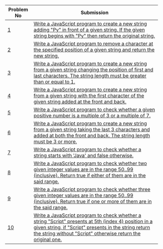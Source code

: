 | Problem No                                                            | Submission                                                     |
| --------------------------------------------------------------------- | -------------------------------------------------------------- |
| [1](https://github.com/abdullah-al-feroz/JavaScript--Problem--Solve/tree/main/Basic%20150%20Problems/21-30) | [Write a JavaScript program to create a new string adding "Py" in front of a given string. If the given string begins with "Py" then return the original string.](https://github.com/abdullah-al-feroz/JavaScript--Problem--Solve/tree/main/Basic%20150%20Problems/21-30)               |
| [2](https://github.com/abdullah-al-feroz/JavaScript--Problem--Solve/tree/main/Basic%20150%20Problems/21-30) | [Write a JavaScript program to remove a character at the specified position of a given string and return the new string.](https://github.com/abdullah-al-feroz/JavaScript--Problem--Solve/tree/main/Basic%20150%20Problems/21-30)       |
| [3](https://github.com/abdullah-al-feroz/JavaScript--Problem--Solve/tree/main/Basic%20150%20Problems/21-30) |[Write a JavaScript program to create a new string from a given string changing the position of first and last characters. The string length must be greater than or equal to 1.](https://github.com/abdullah-al-feroz/JavaScript--Problem--Solve/tree/main/Basic%20150%20Problems/21-30) |
| [4](https://github.com/abdullah-al-feroz/JavaScript--Problem--Solve/tree/main/Basic%20150%20Problems/21-30) | [Write a JavaScript program to create a new string from a given string with the first character of the given string added at the front and back.](https://github.com/abdullah-al-feroz/JavaScript--Problem--Solve/tree/main/Basic%20150%20Problems/21-30)             |
| [5](https://github.com/abdullah-al-feroz/JavaScript--Problem--Solve/tree/main/Basic%20150%20Problems/21-30) | [Write a JavaScript program to check whether a given positive number is a multiple of 3 or a multiple of 7.](https://github.com/abdullah-al-feroz/JavaScript--Problem--Solve/tree/main/Basic%20150%20Problems/1-10)         |
| [6](https://github.com/abdullah-al-feroz/JavaScript--Problem--Solve/tree/main/Basic%20150%20Problems/21-30) | [Write a JavaScript program to create a new string from a given string taking the last 3 characters and added at both the front and back. The string length must be 3 or more.](https://github.com/abdullah-al-feroz/JavaScript--Problem--Solve/tree/main/Basic%20150%20Problems/21-30) |
| [7](https://github.com/abdullah-al-feroz/JavaScript--Problem--Solve/tree/main/Basic%20150%20Problems/21-30) | [Write a JavaScript program to check whether a string starts with 'Java' and false otherwise.](https://github.com/abdullah-al-feroz/JavaScript--Problem--Solve/tree/main/Basic%20150%20Problems/21-30)        |
| [8](https://github.com/abdullah-al-feroz/JavaScript--Problem--Solve/tree/main/Basic%20150%20Problems/21-30) | [Write a JavaScript program to check whether two given integer values are in the range 50..99 (inclusive). Return true if either of them are in the said range.](https://github.com/abdullah-al-feroz/JavaScript--Problem--Solve/tree/main/Basic%20150%20Problems/21-30)             |
| [9](https://github.com/abdullah-al-feroz/JavaScript--Problem--Solve/tree/main/Basic%20150%20Problems/21-30) | [Write a JavaScript program to check whether three given integer values are in the range 50..99 (inclusive). Return true if one or more of them are in the said range.](https://github.com/abdullah-al-feroz/JavaScript--Problem--Solve/tree/main/Basic%20150%20Problems/21-30) |
| [10](https://github.com/abdullah-al-feroz/JavaScript--Problem--Solve/tree/main/Basic%20150%20Problems/21-30)| [Write a JavaScript program to check whether a string "Script" presents at 5th (index 4) position in a given string, if "Script" presents in the string return the string without "Script" otherwise return the original one.](https://github.com/abdullah-al-feroz/JavaScript--Problem--Solve/tree/main/Basic%20150%20Problems/21-30) |

